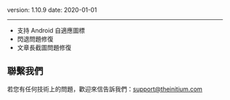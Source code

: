 version: 1.10.9
date: 2020-01-01

---

- 支持 Android 自適應圖標
- 閃退問題修復
- 文章長截圖問題修復


## 聯繫我們

若您有任何技術上的問題，歡迎來信告訴我們：[support@theinitium.com](mailto:support@theinitium.com)